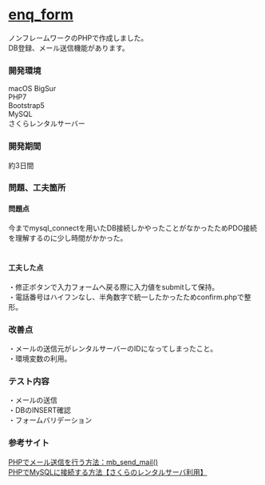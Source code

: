 # [enq_form](https://enqform.sakuraweb.com)
ノンフレームワークのPHPで作成しました。  
DB登録、メール送信機能があります。

### 開発環境  
macOS BigSur   
PHP7    
Bootstrap5  
MySQL  
さくらレンタルサーバー  
  
  
### 開発期間   
約3日間  
  
  
### 問題、工夫箇所
#### 問題点  
今までmysql_connectを用いたDB接続しかやったことがなかったためPDO接続を理解するのに少し時間がかかった。  
　　
#### 工夫した点  
・修正ボタンで入力フォームへ戻る際に入力値をsubmitして保持。  
・電話番号はハイフンなし、半角数字で統一したかったためconfirm.phpで整形。 
　　　　
    
### 改善点  
・メールの送信元がレンタルサーバーのIDになってしまったこと。  
・環境変数の利用。
　　
  
### テスト内容  
・メールの送信  
・DBのINSERT確認  
・フォームバリデーション    
  
  
### 参考サイト  
[PHPでメール送信を行う方法：mb_send_mail()](https://uxmilk.jp/15057)  
[PHPでMySQLに接続する方法【さくらのレンタルサーバ利用】](https://note.com/koushikagawa/n/n43a478b8193f)  
